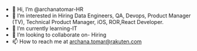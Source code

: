 - 👋 Hi, I’m @archanatomar-HR
- 👀 I’m interested in Hiring Data Engineers, QA, Devops, Product Manager (TV), Technical Product Manager, iOS, ROR,React Developer.
- 🌱 I’m currently learning-IT
- 💞️ I’m looking to collaborate on- Hiring
- 📫 How to reach me at archana.tomar@rakuten.com

<!---
archanatomar-HR/archanatomar-HR is a ✨ special ✨ repository because its `README.md` (this file) appears on your GitHub profile.
You can click the Preview link to take a look at your changes.
--->
